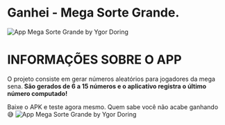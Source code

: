 # Ganhei - Mega Sorte Grande.
![App Mega Sorte Grande by Ygor Doring](https://user-images.githubusercontent.com/109803760/185791663-bed48b0e-8872-4aef-b549-cacf0b6fe142.png)

<h1> INFORMAÇÕES SOBRE O APP</H1>
O projeto consiste em gerar números aleatórios para jogadores da mega sena.<B>
São gerados de 6 a 15 números e o aplicativo registra o último número computado!</b>

Baixe o APK e teste agora mesmo. Quem sabe você não acabe ganhando 😅
![App Mega Sorte Grande by Ygor Doring](https://user-images.githubusercontent.com/109803760/185791586-d2650ea1-841d-4bd0-b297-6b3bd4161a82.png)



